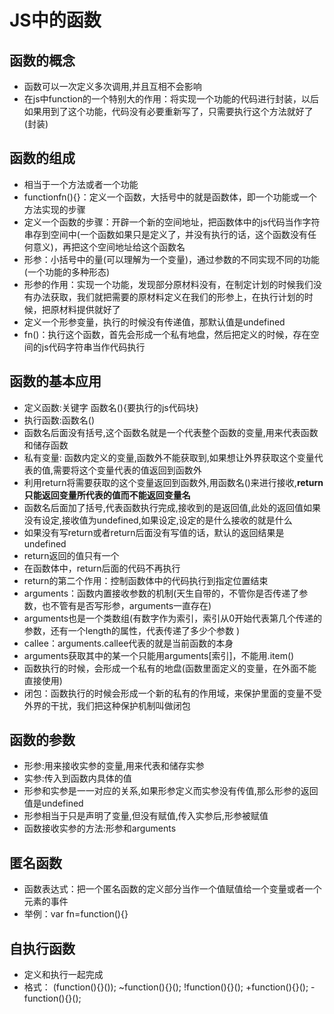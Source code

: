 # JS中的函数

## 函数的概念

* 函数可以一次定义多次调用,并且互相不会影响
* 在js中function的一个特别大的作用：将实现一个功能的代码进行封装，以后如果用到了这个功能，代码没有必要重新写了，只需要执行这个方法就好了(封装)

## 函数的组成

* 相当于一个方法或者一个功能
* functionfn(){}：定义一个函数，大括号中的就是函数体，即一个功能或一个方法实现的步骤
* 定义一个函数的步骤：开辟一个新的空间地址，把函数体中的js代码当作字符串存到空间中(一个函数如果只是定义了，并没有执行的话，这个函数没有任何意义)，再把这个空间地址给这个函数名
* 形参：小括号中的量(可以理解为一个变量)，通过参数的不同实现不同的功能(一个功能的多种形态)
* 形参的作用：实现一个功能，发现部分原材料没有，在制定计划的时候我们没有办法获取，我们就把需要的原材料定义在我们的形参上，在执行计划的时候，把原材料提供就好了
* 定义一个形参变量，执行的时候没有传递值，那默认值是undefined
* fn()：执行这个函数，首先会形成一个私有地盘，然后把定义的时候，存在空间的js代码字符串当作代码执行

## 函数的基本应用

* 定义函数:关键字 函数名(){要执行的js代码块}
* 执行函数:函数名()
* 函数名后面没有括号,这个函数名就是一个代表整个函数的变量,用来代表函数和储存函数
* 私有变量: 函数内定义的变量,函数外不能获取到,如果想让外界获取这个变量代表的值,需要将这个变量代表的值返回到函数外
* 利用return将需要获取的这个变量返回到函数外,用函数名()来进行接收,**return只能返回变量所代表的值而不能返回变量名**
* 函数名后面加了括号,代表函数执行完成,接收到的是返回值,此处的返回值如果没有设定,接收值为undefined,如果设定,设定的是什么接收的就是什么
* 如果没有写return或者return后面没有写值的话，默认的返回结果是undefined
* return返回的值只有一个
* 在函数体中，return后面的代码不再执行
* return的第二个作用：控制函数体中的代码执行到指定位置结束
* arguments：函数内置接收参数的机制(天生自带的，不管你是否传递了参数，也不管有是否写形参，arguments一直存在)
* arguments也是一个类数组(有数字作为索引，索引从0开始代表第几个传递的参数，还有一个length的属性，代表传递了多少个参数 )
* callee：arguments.callee代表的就是当前函数的本身
* arguments获取其中的某一个只能用arguments[索引]，不能用.item()
* 函数执行的时候，会形成一个私有的地盘(函数里面定义的变量，在外面不能直接使用)
* 闭包：函数执行的时候会形成一个新的私有的作用域，来保护里面的变量不受外界的干扰，我们把这种保护机制叫做闭包

## 函数的参数

* 形参:用来接收实参的变量,用来代表和储存实参
* 实参:传入到函数内具体的值
* 形参和实参是一一对应的关系,如果形参定义而实参没有传值,那么形参的返回值是undefined
* 形参相当于只是声明了变量,但没有赋值,传入实参后,形参被赋值
* 函数接收实参的方法:形参和arguments

## 匿名函数

* 函数表达式：把一个匿名函数的定义部分当作一个值赋值给一个变量或者一个元素的事件
* 举例：var fn=function(){}

## 自执行函数

* 定义和执行一起完成
* 格式：
(function(){}());
~function(){}();
!function(){}();
+function(){}();
-function(){}();
